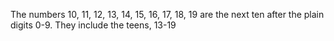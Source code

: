 The numbers 10, 11, 12, 13, 14, 15, 16, 17, 18, 19 are the next ten
after the plain digits 0-9. They include the teens, 13-19

